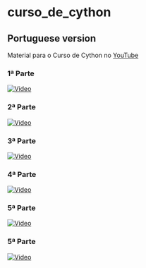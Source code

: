 # curso_de_cython

## Portuguese version

Material para o Curso de Cython no [YouTube](https://www.youtube.com/watch?v=3g-1pP_x6BU&list=PLKPv8puTp8ujMMOvhNVBPH6GRsqhAt-R5)

### 1ª Parte

[![Video](https://img.youtube.com/vi/3g-1pP_x6BU/0.jpg)](https://www.youtube.com/watch?v=3g-1pP_x6BU)


### 2ª Parte


[![Video](https://img.youtube.com/vi/oynHwmmtmH4/0.jpg)](https://www.youtube.com/watch?v=oynHwmmtmH4)

### 3ª Parte

[![Video](https://img.youtube.com/vi/S3SfG4AJgLM/0.jpg)](https://www.youtube.com/watch?v=S3SfG4AJgLM)

### 4ª Parte

[![Video](https://img.youtube.com/vi/e5Eix-f7h4Y/0.jpg)](https://www.youtube.com/watch?v=e5Eix-f7h4Y)

### 5ª Parte

[![Video](https://img.youtube.com/vi/j9sfyaYcwR8/0.jpg)](https://www.youtube.com/watch?v=j9sfyaYcwR8)

### 5ª Parte

[![Video](https://img.youtube.com/vi/5j__ge-n2I8/0.jpg)](https://www.youtube.com/watch?v=5j__ge-n2I8)
